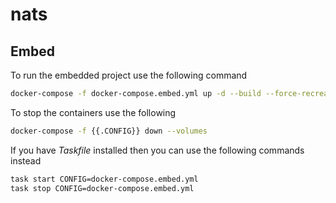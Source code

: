 # nats

## Embed

To run the embedded project use the following command

```bash
docker-compose -f docker-compose.embed.yml up -d --build --force-recreate
```

To stop the containers use the following

```bash
docker-compose -f {{.CONFIG}} down --volumes
```

If you have _Taskfile_ installed then you can use the following commands instead

```bash
task start CONFIG=docker-compose.embed.yml
task stop CONFIG=docker-compose.embed.yml
```
